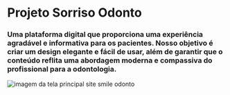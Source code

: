 # Projeto Sorriso Odonto

### Uma plataforma digital que proporciona uma experiência agradável e informativa para os pacientes. Nosso objetivo é criar um design elegante e fácil de usar, além de garantir que o conteúdo reflita uma abordagem moderna e compassiva do profissional para a odontologia.

![imagem da tela principal site smile odonto](https://github.com/ThiagoCids/smile_odonto/blob/devthago/Imagens/Home.png)
